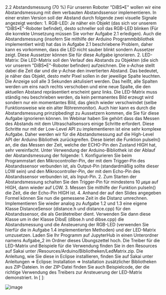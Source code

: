 2.2 Abstandsmessung (70 %)
Für unseren Roboter "DiBS▪E" wollen wir eine Abstandsmessung mit dem verbauten Abstandssensor implementieren.
In einer ersten Version soll der Abstand durch folgende zwei visuelle Signale angezeigt werden:
	1. RGB-LED: Je näher ein Objekt (das sich vor unserem "DiBS▪E"-Roboter befindet), desto schneller soll das RGB-LED blinken (Für die korrekte Umsetzung müssen Sie vorher Aufgabe 2.1 erledigen). Auch die Abstandsmessung (insofern Sie mithilfe der Arduino Programmbibliothek implementiert wird) hat das in Aufgabe 2.1 beschriebene Problem, daher kann es vorkommen, dass die LED nicht sauber blinkt sondern Aussetzer zeigt. Diese Aussetzer können Sie für diese Aufgabe ignorieren.
	2. LED-Matrix: Die LED-Matrix soll den Verlauf des Abstands zu Objekten (die sich vor unserem "DiBS▪E"-Roboter befinden) aufzeichnen. Die x-Achse stellt dabei die Zeit dar und die y-Achse den invertierten Abstand. Das bedeutet, je näher das Objekt, desto mehr Pixel sollen in der jeweilige Spalte leuchten. Die Anzeige soll alle 3 Sekunden aktulisiert werden. Das heißt, alle Spalten werden um eins nach rechts verschoben und eine neue Spalte, die den aktuellen Abstand repräsentiert erscheint ganz links. Die LED-Matrix muss ständig neu beschrieben werden, da kein permanentes Bild erzeugt wird sondern nur ein momentantes Bild, das gleich wieder verschwindet (selbe Funktionsweise wie ein alter Röhrenmonitor). Auch hier kann es durch die Abstandsmessung prinzipbedingt zu Aussetzern kommen, die Sie für diese Aufgabe ignorieren können.
Im Webinar haben Sie gehört dass das Messen des Abstands mit dem Ultraschallsensors einige Schritte erfordert. Diese Schritte nur mit der Low-Level API zu implementieren ist eine sehr komplexe Aufgabe. Daher werden wir für die Abstandsmessung auf die High-Level API der Arduino Bibliothek zurückgreifen. Diese bietet die Funktion pulseIn() an, die das Messen der Zeit, welche der ECHO-Pin den Zustand HIGH hat, sehr vereinfacht.
Unter Verwendung der Arduino-Bibliothek ist der Ablauf der Abstandsmessung der folgende:
	1. Konfigurieren Sie beim Programmstart den Mikrocontroller-Pin, der mit dem Trigger-Pin des Abstandssensor verbunden ist, als Output-Pin (standardmäßig sollte dieser LOW sein) und den Mikrocontroller-Pin, der mit dem Echo-Pin des Abstandssensor verbunden ist, als Input-Pin.
	2. Zum Starten der Abstandsmessung schalten Sie den Trigger-Pin für mindestens 10 𝜇𝑠𝜇𝑠 auf HIGH, dann wieder auf LOW.
	3. Messen Sie mithilfe der Funktion pulseIn() die Zeit, die der Echo-Pin HIGH ist.
	4. Anhand der auf den Slides angegeben Formel können Sie nun die gemessene Zeit in die Distanz umrechnen.
Implementieren Sie wieder analog zu Aufgabe 1.2 und 1.3 eine eigene Klasse DistanceSensor (distance.h und distance.cpp) für den Abstandssensor, die als Gerätetreiber dient. Verwenden Sie dann diese Klasse um in der Klasse DibsE (dibse.h und dibse.cpp) die Abstandsmessung und die Ansteuerung der RGB-LED (verwenden Sie hierfür die in Aufgabe 1.4 implementierten Methoden) und der LED-Matrix umzusetzen.
Laden Sie Ihr Programm auf JupyterHub in einen Unterordner namens Aufgabe_2 im Ordner dieses Übungszettel hoch.
Die Treiber für die LED-Matrix und Beispiele für die Verwendung finden Sie in den Resources auf Sakai unter /Resources/Arduino/Bibliotheken/LedMatrix.zip. Die Anleitung, wie Sie diese in Eclipse installieren, finden Sie auf Sakai unter Anleitungen => Eclipse: Installation => Installation zusätzlicher Bibliotheken aus ZIP-Dateien.
In der ZIP-Datei finden Sie auch Beispielcode, der die richtige Verwendung des Treibers zur Ansteuerung der LED-Matrix demonstriert.
In [ ]:

![image](https://github.com/claner2804/Embedded-Systems-hw02-02/assets/131294860/b551679f-4758-4871-a4e6-aef437b8c084)
